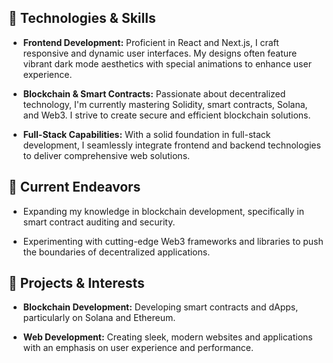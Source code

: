 ## 🔧 Technologies & Skills

- **Frontend Development:** Proficient in React and Next.js, I craft responsive and dynamic user interfaces. My designs often feature vibrant dark mode aesthetics with special animations to enhance user experience.
  
- **Blockchain & Smart Contracts:** Passionate about decentralized technology, I'm currently mastering Solidity, smart contracts, Solana, and Web3. I strive to create secure and efficient blockchain solutions.

- **Full-Stack Capabilities:** With a solid foundation in full-stack development, I seamlessly integrate frontend and backend technologies to deliver comprehensive web solutions.

## 🌱 Current Endeavors

- Expanding my knowledge in blockchain development, specifically in smart contract auditing and security.

- Experimenting with cutting-edge Web3 frameworks and libraries to push the boundaries of decentralized applications.

## 🎯 Projects & Interests

- **Blockchain Development:** Developing smart contracts and dApps, particularly on Solana and Ethereum.

- **Web Development:** Creating sleek, modern websites and applications with an emphasis on user experience and performance.
